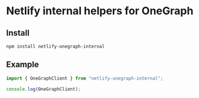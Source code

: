 # Netlify internal helpers for OneGraph


## Install

```
npm install netlify-onegraph-internal
```

## Example

```ts
import { OneGraphClient } from "netlify-onegraph-internal";

console.log(OneGraphClient);
```